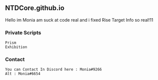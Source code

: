 ## NTDCore.github.io

Hello im Monia am suck at code real and i fixed Rise Target Info so real!11

### Private Scripts

```
Prism
Exhibition
```

### Contact

```
You can Contact In Discord here : Monia#9266
Alt : Monia#6654
```
